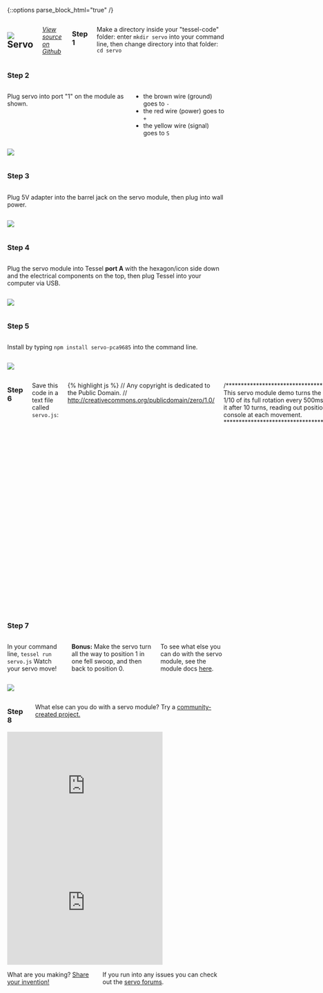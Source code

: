 {::options parse_block_html="true" /}

<div class="row">
<div class="large-12 columns">

## <img class="constrain-sm" src="//i.imgur.com/xRmlOgr.png"> Servo

[<i class="fa fa-github"> View source on Github</i>](https://github.com/tessel/servo-pca9685)

### Step 1

Make a directory inside your "tessel-code" folder: enter `mkdir servo` into your command line, then change directory into that folder: `cd servo`

</div>
</div>

<div class="row">
<div class="large-12 columns">

### Step 2

</div>
</div>

<div class="row">
<div class="large-6 columns">

Plug servo into port "1" on the module as shown.  

*   the brown wire (ground) goes to `-`
*   the red wire (power) goes to `+`
*   the yellow wire (signal) goes to `S`

</div>
<div class="large-5 columns">

![](http://i.imgur.com/g4PbQIp.jpg)

</div>
</div>

<div class="row">
<div class="large-12 columns">

### Step 3

</div>
</div>

<div class="row">
<div class="large-6 columns">

Plug 5V adapter into the barrel jack on the servo module, then plug into wall power.

</div>
<div class="large-6 columns">

![](http://i.imgur.com/z78mWxa.png)

</div>
</div>

<div class="row">
<div class="large-12 columns">

### Step 4

</div>
</div>

<div class="row">
<div class="large-6 columns">

Plug the servo module into Tessel **port A** with the hexagon/icon side down and the electrical components on the top, then plug Tessel into your computer via USB.

</div>
<div class="large-6 columns">

![](http://i.imgur.com/oiKY9md.jpg)

</div>
</div>

<div class="row">
<div class="large-12 columns">

### Step 5

</div>
</div>

<div class="row">
<div class="large-6 columns">

Install by typing `npm install servo-pca9685` into the command line.

</div>
<div class="large-6 columns">
<div class="row">

![](//i.imgur.com/QsPkouA.jpg)

</div>
</div>

<div class="row">
<div class="large-12 columns">

### Step 6

Save this code in a text file called `servo.js`:

{% highlight js %}
// Any copyright is dedicated to the Public Domain.
// http://creativecommons.org/publicdomain/zero/1.0/

/*********************************************
This servo module demo turns the servo around
1/10 of its full rotation  every 500ms, then
resets it after 10 turns, reading out position
to the console at each movement.
*********************************************/

var tessel = require('tessel');
var servolib = require('servo-pca9685');

var servo = servolib.use(tessel.port['A']);

var servo1 = 1; // We have a servo plugged in at position 1

servo.on('ready', function () {
  var position = 0;  //  Target position of the servo between 0 (min) and 1 (max).

  //  Set the minimum and maximum duty cycle for servo 1.
  //  If the servo doesn't move to its full extent or stalls out
  //  and gets hot, try tuning these values (0.05 and 0.12).
  //  Moving them towards each other = less movement range
  //  Moving them apart = more range, more likely to stall and burn out
  servo.configure(servo1, 0.05, 0.12, function () {
    setInterval(function () {
      console.log('Position (in range 0-1):', position);
      //  Set servo #1 to position pos.
      servo.move(servo1, position);

      // Increment by 10% (~18 deg for a normal servo)
      position += 0.1;
      if (position > 1) {
        position = 0; // Reset servo position
      }
    }, 500); // Every 500 milliseconds
  });
});
{% endhighlight %}

</div>
</div>

<div class="row">
<div class="large-12 columns">

### Step 7

</div>
</div>

<div class="row">
<div class="large-6 columns">

In your command line, `tessel run servo.js` Watch your servo move!  

**Bonus:** Make the servo turn all the way to position 1 in one fell swoop, and then back to position 0.  

To see what else you can do with the servo module, see the module docs [here](https://github.com/tessel/servo-pca9685).

</div>
<div class="large-6 columns">

![](http://i.imgur.com/eMUtSTT.gif)

</div>
</div>

<div class="row">
<div class="large-12 columns">

### Step 8

What else can you do with a servo module? Try a [community-created project.](http://tessel.io/projects)

</div>
</div>

<div class="row">
<div class="large-6 columns left">
<iframe frameborder="0" height="270" scrolling="no" src="http://tessel.hackster.io/ifoundthemeaningoflife/rc-sumobot/embed" width="360"></iframe>
</div>

<div class="large-6 columns left">
<iframe frameborder="0" height="270" scrolling="no" src="http://tessel.hackster.io/jcoppieters/tessel-rater/embed" width="360"></iframe>
</div>
</div>

<div class="row">
<div class="large-12 columns">

What are you making? [Share your invention!](http://tessel.hackster.io/)

If you run into any issues you can check out the [servo forums](http://forums.tessel.io/category/servo).

</div>
</div>
